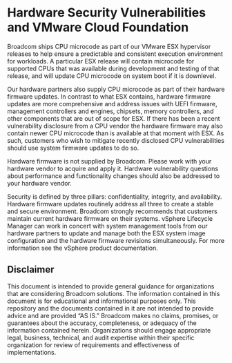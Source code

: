 # Hardware Security Vulnerabilities and VMware Cloud Foundation

Broadcom ships CPU microcode as part of our VMware ESX hypervisor releases to help ensure a predictable and consistent execution environment for workloads. A particular ESX release will contain microcode for supported CPUs that was available during development and testing of that release, and will update CPU microcode on system boot if it is downlevel.

Our hardware partners also supply CPU microcode as part of their hardware firmware updates. In contrast to what ESX contains, hardware firmware updates are more comprehensive and address issues with UEFI firmware, management controllers and engines, chipsets, memory controllers, and other components that are out of scope for ESX. If there has been a recent vulnerability disclosure from a CPU vendor the hardware firmware may also contain newer CPU microcode than is available at that moment with ESX. As such, customers who wish to mitigate recently disclosed CPU vulnerabilities should use system firmware updates to do so.

Hardware firmware is not supplied by Broadcom. Please work with your hardware vendor to acquire and apply it. Hardware vulnerability questions about performance and functionality changes should also be addressed to your hardware vendor.

Security is defined by three pillars: confidentiality, integrity, and availability. Hardware firmware updates routinely address all three to create a stable and secure environment. Broadcom strongly recommends that customers maintain current hardware firmware on their systems. vSphere Lifecycle Manager can work in concert with system management tools from our hardware partners to update and manage both the ESX system image configuration and the hardware firmware revisions simultaneously. For more information see the vSphere product documentation.

## Disclaimer

This document is intended to provide general guidance for organizations that are considering Broadcom solutions. The information contained in this document is for educational and informational purposes only. This  repository and the documents contained in it are not intended to provide advice and are provided “AS IS.” Broadcom makes no claims, promises, or guarantees about the accuracy, completeness, or adequacy of the information contained herein. Organizations should engage appropriate legal, business, technical, and audit expertise within their specific organization for review of requirements and effectiveness of implementations.